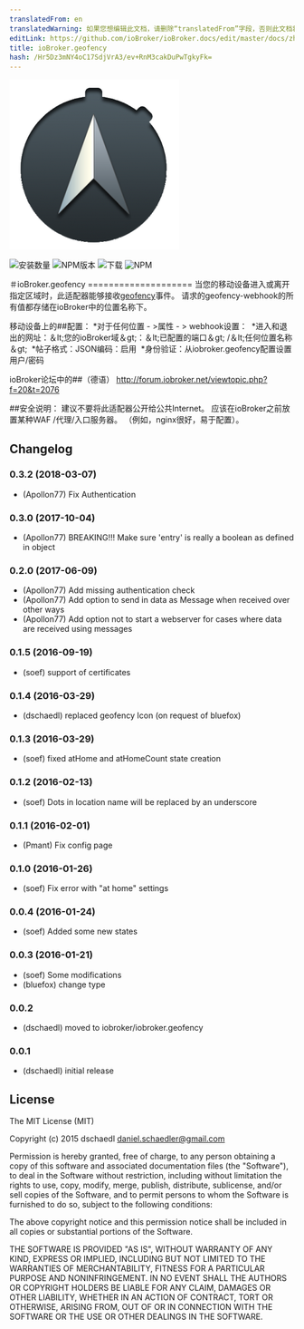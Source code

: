 ```yaml
---
translatedFrom: en
translatedWarning: 如果您想编辑此文档，请删除“translatedFrom”字段，否则此文档将再次自动翻译
editLink: https://github.com/ioBroker/ioBroker.docs/edit/master/docs/zh-cn/adapterref/iobroker.geofency/README.md
title: ioBroker.geofency
hash: /Hr5Dz3mNY4oC17SdjVrA3/ev+RnM3cakDuPwTgkyFk=
---
```

![商标](../../../en/adapterref/iobroker.geofency/admin/geofency.png)

![安装数量](http://iobroker.live/badges/geofency-stable.svg)
![NPM版本](http://img.shields.io/npm/v/iobroker.geofency.svg)
![下载](https://img.shields.io/npm/dm/iobroker.geofency.svg)
![NPM](https://nodei.co/npm/iobroker.geofency.png?downloads=true)

＃ioBroker.geofency ====================
当您的移动设备进入或离开指定区域时，此适配器能够接收[geofency](http://www.geofency.com/)事件。
请求的geofency-webhook的所有值都存储在ioBroker中的位置名称下。

移动设备上的##配置：
*对于任何位置 - >属性 - > webhook设置：
 *进入和退出的网址：＆lt;您的ioBroker域＆gt;：＆lt;已配置的端口＆gt; /＆lt;任何位置名称＆gt;
 *帖子格式：JSON编码：启用
 *身份验证：从iobroker.geofency配置设置用户/密码

ioBroker论坛中的##（德语）
http://forum.iobroker.net/viewtopic.php?f=20&t=2076

##安全说明：
建议不要将此适配器公开给公共Internet。
应该在ioBroker之前放置某种WAF /代理/入口服务器。 （例如，nginx很好，易于配置）。

## Changelog
### 0.3.2 (2018-03-07)
* (Apollon77) Fix Authentication

### 0.3.0 (2017-10-04)
* (Apollon77) BREAKING!!! Make sure 'entry' is really a boolean as defined in object

### 0.2.0 (2017-06-09)
* (Apollon77) Add missing authentication check
* (Apollon77) Add option to send in data as Message when received over other ways
* (Apollon77) Add option not to start a webserver for cases where data are received using messages

### 0.1.5 (2016-09-19)
* (soef) support of certificates

### 0.1.4 (2016-03-29)
* (dschaedl) replaced geofency Icon (on request of bluefox)

### 0.1.3 (2016-03-29)
* (soef) fixed atHome and atHomeCount state creation

### 0.1.2 (2016-02-13)
* (soef) Dots in location name will be replaced by an underscore

### 0.1.1 (2016-02-01)
* (Pmant) Fix config page

### 0.1.0 (2016-01-26)
* (soef) Fix error with "at home" settings

### 0.0.4 (2016-01-24)
* (soef) Added some new states

### 0.0.3 (2016-01-21)
* (soef) Some modifications
* (bluefox) change type

### 0.0.2
* (dschaedl) moved to iobroker/iobroker.geofency

### 0.0.1
* (dschaedl) initial release

## License

The MIT License (MIT)

Copyright (c) 2015 dschaedl <daniel.schaedler@gmail.com>

Permission is hereby granted, free of charge, to any person obtaining a copy
of this software and associated documentation files (the "Software"), to deal
in the Software without restriction, including without limitation the rights
to use, copy, modify, merge, publish, distribute, sublicense, and/or sell
copies of the Software, and to permit persons to whom the Software is
furnished to do so, subject to the following conditions:

The above copyright notice and this permission notice shall be included in all
copies or substantial portions of the Software.

THE SOFTWARE IS PROVIDED "AS IS", WITHOUT WARRANTY OF ANY KIND, EXPRESS OR
IMPLIED, INCLUDING BUT NOT LIMITED TO THE WARRANTIES OF MERCHANTABILITY,
FITNESS FOR A PARTICULAR PURPOSE AND NONINFRINGEMENT. IN NO EVENT SHALL THE
AUTHORS OR COPYRIGHT HOLDERS BE LIABLE FOR ANY CLAIM, DAMAGES OR OTHER
LIABILITY, WHETHER IN AN ACTION OF CONTRACT, TORT OR OTHERWISE, ARISING FROM,
OUT OF OR IN CONNECTION WITH THE SOFTWARE OR THE USE OR OTHER DEALINGS IN THE
SOFTWARE.